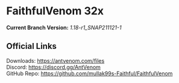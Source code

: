 # FaithfulVenom 32x

**Current Branch Version:** _1.18-r1_SNAP211121-1_  

## Official Links

Downloads: https://antvenom.com/files  
Discord: https://discord.gg/AntVenom  
GitHub Repo: https://github.com/mullak99s-Faithful/FaithfulVenom  
